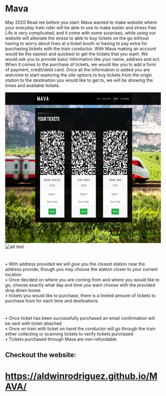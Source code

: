 # Mava
May 2020
Read me before you start:
Mava wanted to make website where your everyday train rider will be able to use to make easier and stress free. Life is very complicated, and it come with some surprises, while using our website will alleviate the stress to able to buy tickets on the go without having to worry about lines at a ticket booth or having to pay extra for purchasing tickets with the train conductor.
	With Mava making an account would be the easiest and quickest to get the tickets that you want. We would ask you to provide basic information like your name, address and ect. When it comes to the purchase of tickets, we would like you to add a form of payment, credit/debt card. Once all the information is added you are welcome to start exploring the site options to buy tickets from the origin station to the destination you would like to get to, we will be showing the times and available tickets.

<img src="screenshots/1.png" alt="alt text" width="914" height="487">  
<img src="screenshots/mava.gif" alt="alt text" width="922" height="488">


#
•	With address provided we will give you the closest station near the address provide, though you may choose the station closer to your current location  
•	Once decided on where you are coming from and where you would like to go, choose exactly what day and time you want choose with the provided drop down boxes   
•	tickets you would like to purchase, there is a limited amount of tickets to purchase from for each time and destinations   

#
•	Once ticket has been successfully purchased an email confirmation will be sent with ticket attached  
•	Once on train with ticket on hand the conductor will go through the train either collecting or scanning tickets to verify tickets purchased  
•	Tickets purchased through Mava are non-refundable         

## Checkout the website:

# https://aldwinrodriguez.github.io/MAVA/
 
